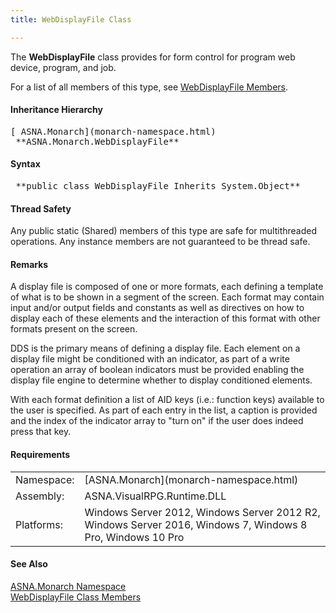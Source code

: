 ```yaml
---
title: WebDisplayFile Class

---
```


The **WebDisplayFile** class provides for form control for program web device, program, and job.

For a list of all members of this type, see [ WebDisplayFile Members](web-display-file-class-members.html).
<!--mine -->

#### Inheritance Hierarchy
<pre>[ ASNA.Monarch](monarch-namespace.html)
 **ASNA.Monarch.WebDisplayFile**       </pre>

#### Syntax
<pre class="prettyprint"> **public class WebDisplayFile Inherits System.Object**       </pre>

#### Thread Safety
Any public static (Shared) members of this type are safe for multithreaded operations. Any instance members are not guaranteed to be thread safe.

#### Remarks
A display file is composed of one or more formats, each defining a template of what is to be shown in a segment of the screen. Each format may contain input and/or output fields and constants as well as directives on how to display each of these elements and the interaction of this format with other formats present on the screen.

DDS is the primary means of defining a display file. Each element on a display file might be conditioned with an indicator, as part of a write operation an array of boolean indicators must be provided enabling the display file engine to determine whether to display conditioned elements.

With each format definition a list of AID keys (i.e.: function keys) available to the user is specified. As part of each entry in the list, a caption is provided and the index of the indicator array to "turn on" if the user does indeed press that key.
<!-- -->

#### Requirements
<table class="dttable" cellspacing="0" cellpadding="4" width="60%">
           <colgroup>
            <col width="15%" style="font-weight:bold" />
            <col width="85%" />
          </colgroup>
          <tr>
            <td>Namespace:</td>
            <td>[ASNA.Monarch](monarch-namespace.html)</td>
          </tr>
          <tr>
            <td>Assembly:</td>
            <td>ASNA.VisualRPG.Runtime.DLL</td>
          </tr>
         <tr>
            <td>Platforms:</td>
            <td> Windows Server 2012, Windows Server 2012 R2, Windows Server 2016,  Windows 7, Windows 8 Pro, Windows 10 Pro</td>
         </tr>
</table>

<!-- end -->

#### See Also
[ASNA.Monarch Namespace](monarch-namespace.html) <br /> [ WebDisplayFile Class Members](web-display-file-class-members.html)
